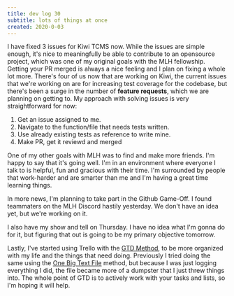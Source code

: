 ```yaml
---
title: dev log 30
subtitle: lots of things at once
created: 2020-0-03
---
```


I have fixed 3 issues for Kiwi TCMS now. While the issues are simple enough, it's nice to meaningfully be able to contribute to an opensource project, which was one of my original goals with the MLH fellowship. Getting your PR merged is always a nice feeling and I plan on fixing a whole lot more. There's four of us now that are working on Kiwi, the current issues that we're working on are for increasing test coverage for the codebase, but there's been a surge in the number of **feature requests**, which we are planning on getting to. My approach with solving issues is very straightforward for now:

1. Get an issue assigned to me.
2. Navigate to the function/file that needs tests written.
3. Use already existing tests as reference to write mine.
4. Make PR, get it reviewd and merged

One of my other goals with MLH was to find and make more friends. I'm happy to say that it's going well. I'm in an environment where everyone I talk to is helpful, fun and gracious with their time. I'm surrounded by people that work-harder and are smarter than me and I'm having a great time learning things.

In more news, I'm planning to take part in the Github Game-Off. I found teammaters on the MLH Discord hastily yesterday. We don't have an idea yet, but we're working on it.

I also have my show and tell on Thursday. I have no idea what I'm gonna do for it, but figuring that out is going to be my primary objective tomorrow.

Lastly, I've started using Trello with the [GTD Method](https://hamberg.no/gtd/), to be more organized with my life and the things that need doing. Previously I tried doing the same using the [One Big Text File](https://danlucraft.com/blog/2008/04/plain-text-organizer/) method, but because I was just logging everything I did, the file became more of a dumpster that I just threw things into. The whole point of GTD is to actively work with your tasks and lists, so I'm hoping it will help.
